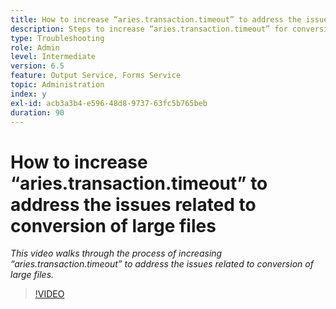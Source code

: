 ```yaml
---
title: How to increase “aries.transaction.timeout” to address the issues related to conversion of large files
description: Steps to increase “aries.transaction.timeout” for conversion of large files
type: Troubleshooting
role: Admin
level: Intermediate
version: 6.5
feature: Output Service, Forms Service
topic: Administration
index: y
exl-id: acb3a3b4-e596-48d8-9737-63fc5b765beb
duration: 90
---
```

# How to increase “aries.transaction.timeout” to address the issues related to conversion of large files

*This video walks through the process of increasing “aries.transaction.timeout” to address the issues related to conversion of large files.*

>[!VIDEO](https://video.tv.adobe.com/v/335502?quality=12&learn=on)
